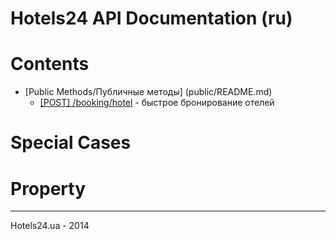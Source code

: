 Hotels24 API Documentation (ru)
=========

Contents
===
- [Public Methods/Публичные методы] (public/README.md)
    - [[POST] /booking/hotel](public/booking/hotel.md) - быстрое бронирование отелей


Special Cases
===


Property
===

----------------------
Hotels24.ua - 2014
